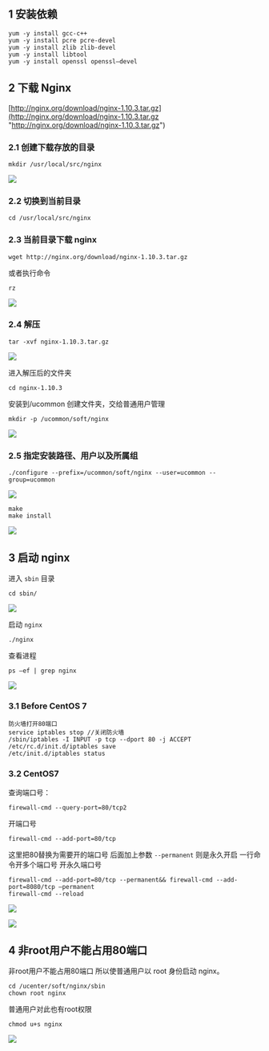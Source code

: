 

## 1	安装依赖

```
yum -y install gcc-c++  
yum -y install pcre pcre-devel  
yum -y install zlib zlib-devel
yum -y install libtool 
yum -y install openssl openssl—devel
```

## 2	下载 Nginx

[http://nginx.org/download/nginx-1.10.3.tar.gz](http://nginx.org/download/nginx-1.10.3.tar.gz "http://nginx.org/download/nginx-1.10.3.tar.gz")


### 2.1	创建下载存放的目录

```
mkdir /usr/local/src/nginx
```

![](http://i.imgur.com/1vMx55K.png)

### 2.2	切换到当前目录

```
cd /usr/local/src/nginx
```

### 2.3	当前目录下载 nginx

```
wget http://nginx.org/download/nginx-1.10.3.tar.gz
```

或者执行命令 

```
rz
```

![](http://i.imgur.com/kjdVPCS.png)

### 2.4	解压

```
tar -xvf nginx-1.10.3.tar.gz
```

![](http://i.imgur.com/tQb7RhW.png)

进入解压后的文件夹

```
cd nginx-1.10.3
```

安装到/ucommon
创建文件夹，交给普通用户管理

```
mkdir -p /ucommon/soft/nginx
```

![](http://i.imgur.com/MdDifty.png)


### 2.5	指定安装路径、用户以及所属组

```
./configure --prefix=/ucommon/soft/nginx --user=ucommon --group=ucommon
```

![](http://i.imgur.com/KwkgS7B.png)

```
make  
make install
```

![](http://i.imgur.com/8rLKAln.png)


## 3	启动 nginx

进入 `sbin` 目录

```
cd sbin/
```

![](http://i.imgur.com/VAhU36p.png)


启动 `nginx`

```
./nginx
```

查看进程
```
ps –ef | grep nginx
```

![](http://i.imgur.com/9Hc3O3U.png)


### 3.1	Before CentOS 7 

```
防火墙打开80端口
service iptables stop //关闭防火墙
/sbin/iptables -I INPUT -p tcp --dport 80 -j ACCEPT
/etc/rc.d/init.d/iptables save
/etc/init.d/iptables status
```

### 3.2	CentOS7

查询端口号：

```
firewall-cmd --query-port=80/tcp2
```

开端口号

```
firewall-cmd --add-port=80/tcp 
```

这里把80替换为需要开的端口号 后面加上参数 `--permanent` 则是永久开启
一行命令开多个端口号
开永久端口号

```
firewall-cmd --add-port=80/tcp --permanent&& firewall-cmd --add-port=8080/tcp –permanent
firewall-cmd --reload 
```

![](http://i.imgur.com/6oUgxXD.png)


![](http://i.imgur.com/WNWVQio.png)


## 4	非root用户不能占用80端口

非root用户不能占用80端口
所以使普通用户以 root 身份启动 nginx。

```
cd /ucenter/soft/nginx/sbin
chown root nginx
```

普通用户对此也有root权限

```
chmod u+s nginx
```

![](http://i.imgur.com/fS13hJi.png)





